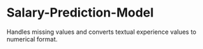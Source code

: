 # Salary-Prediction-Model
 Handles missing values and converts textual experience values to numerical format.
